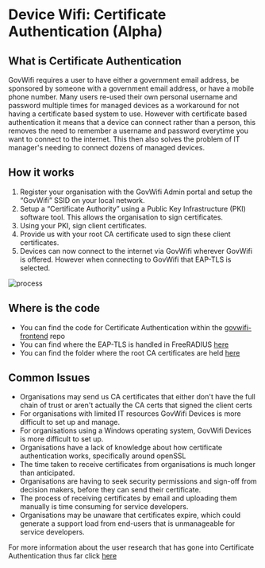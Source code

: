 # Device Wifi: Certificate Authentication (Alpha)

## What is Certificate Authentication
GovWifi requires a user to have either a government email address, be sponsored by someone with a government email address, or have a mobile phone number. Many users re-used their own personal username and password multiple times for managed devices as a workaround for not having a certificate based system to use.
However with certificate based authentication it means that a device can connect rather than a person, this removes the need to remember a username and password everytime you want to connect to the internet. This then also solves the problem of IT manager's needing to connect dozens of managed devices.

## How it works
1. Register your organisation with the GovWifi Admin portal and setup the “GovWifi” SSID on your local network.
2. Setup a “Certificate Authority” using a Public Key Infrastructure (PKI) software tool. This allows the organisation to sign certificates.
3. Using your PKI, sign client certificates.
4. Provide us with your root CA certificate used to sign these client certificates.
5. Devices can now connect to the internet via GovWifi wherever GovWifi is offered. However when connecting to GovWifi that EAP-TLS is selected.

![process]

## Where is the code
- You can find the code for Certificate Authentication within the [govwifi-frontend](https://github.com/alphagov/govwifi-frontend) repo
- You can find where the EAP-TLS is handled in FreeRADIUS [here](https://github.com/alphagov/govwifi-frontend/blob/master/radius/mods-enabled/eap#L7)
- You can find the folder where the root CA certificates are held [here](https://github.com/alphagov/govwifi-frontend/blob/4b65fd464c7362ad8bb5d0773ec61177faf90eb2/Dockerfile#L50)

## Common Issues
- Organisations may send us CA certificates that either don't have the full chain of trust or aren't actually the CA certs that signed the client certs
- For organisations with limited IT resources GovWifi Devices is more difficult to set up and manage.
- For organisations using a Windows operating system, GovWifi Devices is more difficult to set up.
- Organisations have a lack of knowledge about how certificate authentication works, specifically around openSSL
- The time taken to receive certificates from organisations is much longer than anticipated.
- Organisations are having to seek security permissions and sign-off from decision makers, before they can send their certificate.
- The process of receiving certificates by email and uploading them manually is time consuming for service developers.
- Organisations may be unaware that certificates expire, which could generate a support load from end-users that is unmanageable for service  developers.

For more information about the user research that has gone into Certificate Authentication thus far click [here](https://docs.google.com/presentation/d/1k0pr32ZmJ7NHVCEf4_sWLrt2pL_e5vtgcezPBdPLZ5A/edit#slide=id.g4c75c45c21_0_17)

[process]: images/cert-auth.png
